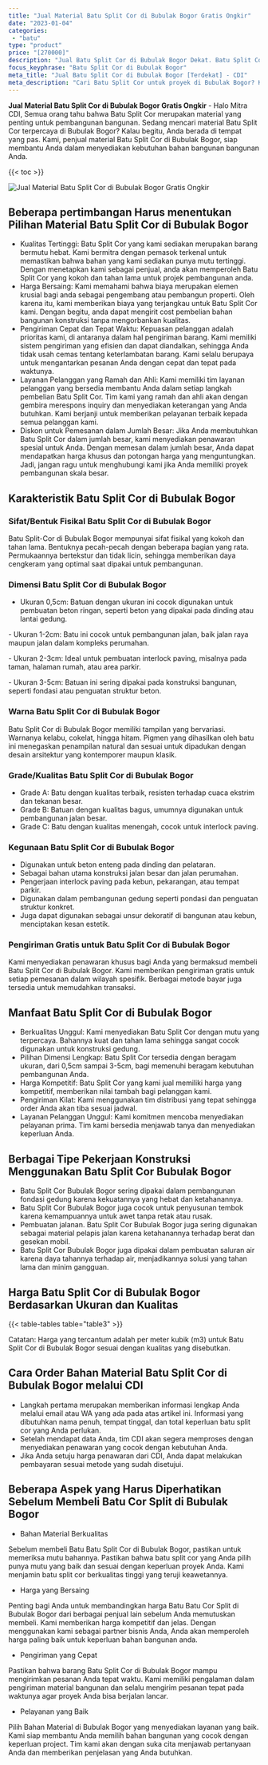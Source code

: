 ```yaml
---
title: "Jual Material Batu Split Cor di Bubulak Bogor Gratis Ongkir"
date: "2023-01-04"
categories:
 - "batu"
type: "product"
price: "[270000]"
description: "Jual Batu Split Cor di Bubulak Bogor Dekat. Batu Split Cor ini sering digunakan dalam proyek konstruksi sebagai material cor beton yang terpilih dan awet. Silakan hubungi kami untuk informasi lebih lanjut."
focus_keyphrase: "Batu Split Cor di Bubulak Bogor"
meta_title: "Jual Batu Split Cor di Bubulak Bogor [Terdekat] - CDI"
meta_description: "Cari Batu Split Cor untuk proyek di Bubulak Bogor? Kami memiliki Batu Split Cor berkualitas untuk campuran beton. Dapatkan penawaran terbaik sekarang."
---
```


**Jual Material Batu Split Cor di Bubulak Bogor Gratis Ongkir** - Halo Mitra CDI, Semua orang tahu bahwa Batu Split Cor merupakan material yang penting untuk pembangunan bangunan. Sedang mencari material Batu Split Cor terpercaya di Bubulak Bogor? Kalau begitu, Anda berada di tempat yang pas. Kami, penjual material Batu Split Cor di Bubulak Bogor, siap membantu Anda dalam menyediakan kebutuhan bahan bangunan bangunan Anda.

{{< toc >}}

![Jual Material Batu Split Cor di Bubulak Bogor Gratis Ongkir](/images/batu/batu-split-04.jpg)

## Beberapa pertimbangan Harus menentukan Pilihan Material Batu Split Cor di Bubulak Bogor

*   Kualitas Tertinggi: Batu Split Cor yang kami sediakan merupakan barang bermutu hebat. Kami bermitra dengan pemasok terkenal untuk memastikan bahwa bahan yang kami sediakan punya mutu tertinggi. Dengan menetapkan kami sebagai penjual, anda akan memperoleh Batu Split Cor yang kokoh dan tahan lama untuk projek pembangunan anda.
*   Harga Bersaing: Kami memahami bahwa biaya merupakan elemen krusial bagi anda sebagai pengembang atau pembangun properti. Oleh karena itu, kami memberikan biaya yang terjangkau untuk Batu Split Cor kami. Dengan begitu, anda dapat mengirit cost pembelian bahan bangunan konstruksi tanpa mengorbankan kualitas.
*   Pengiriman Cepat dan Tepat Waktu: Kepuasan pelanggan adalah prioritas kami, di antaranya dalam hal pengiriman barang. Kami memiliki sistem pengiriman yang efisien dan dapat diandalkan, sehingga Anda tidak usah cemas tentang keterlambatan barang. Kami selalu berupaya untuk mengantarkan pesanan Anda dengan cepat dan tepat pada waktunya.
*   Layanan Pelanggan yang Ramah dan Ahli: Kami memiliki tim layanan pelanggan yang bersedia membantu Anda dalam setiap langkah pembelian Batu Split Cor. Tim kami yang ramah dan ahli akan dengan gembira merespons inquiry dan menyediakan keterangan yang Anda butuhkan. Kami berjanji untuk memberikan pelayanan terbaik kepada semua pelanggan kami.
*   Diskon untuk Pemesanan dalam Jumlah Besar: Jika Anda membutuhkan Batu Split Cor dalam jumlah besar, kami menyediakan penawaran spesial untuk Anda. Dengan memesan dalam jumlah besar, Anda dapat mendapatkan harga khusus dan potongan harga yang menguntungkan. Jadi, jangan ragu untuk menghubungi kami jika Anda memiliki proyek pembangunan skala besar.

## Karakteristik Batu Split Cor di Bubulak Bogor

### Sifat/Bentuk Fisikal Batu Split Cor di Bubulak Bogor

Batu Split-Cor di Bubulak Bogor mempunyai sifat fisikal yang kokoh dan tahan lama. Bentuknya pecah-pecah dengan beberapa bagian yang rata. Permukaannya bertekstur dan tidak licin, sehingga memberikan daya cengkeram yang optimal saat dipakai untuk pembangunan.

### Dimensi Batu Split Cor di Bubulak Bogor

- Ukuran 0,5cm: Batuan dengan ukuran ini cocok digunakan untuk pembuatan beton ringan, seperti beton yang dipakai pada dinding atau lantai gedung.  

\- Ukuran 1-2cm: Batu ini cocok untuk pembangunan jalan, baik jalan raya maupun jalan dalam kompleks perumahan.  

\- Ukuran 2-3cm: Ideal untuk pembuatan interlock paving, misalnya pada taman, halaman rumah, atau area parkir.  

\- Ukuran 3-5cm: Batuan ini sering dipakai pada konstruksi bangunan, seperti fondasi atau penguatan struktur beton.

### Warna Batu Split Cor di Bubulak Bogor

Batu Split Cor di Bubulak Bogor memiliki tampilan yang bervariasi. Warnanya kelabu, cokelat, hingga hitam. Pigmen yang dihasilkan oleh batu ini menegaskan penampilan natural dan sesuai untuk dipadukan dengan desain arsitektur yang kontemporer maupun klasik.

### Grade/Kualitas Batu Split Cor di Bubulak Bogor

*   Grade A: Batu dengan kualitas terbaik, resisten terhadap cuaca ekstrim dan tekanan besar.
*   Grade B: Batuan dengan kualitas bagus, umumnya digunakan untuk pembangunan jalan besar.
*   Grade C: Batu dengan kualitas menengah, cocok untuk interlock paving.

### Kegunaan Batu Split Cor di Bubulak Bogor

*   Digunakan untuk beton enteng pada dinding dan pelataran.
*   Sebagai bahan utama konstruksi jalan besar dan jalan perumahan.
*   Pengerjaan interlock paving pada kebun, pekarangan, atau tempat parkir.
*   Digunakan dalam pembangunan gedung seperti pondasi dan penguatan struktur konkret.
*   Juga dapat digunakan sebagai unsur dekoratif di bangunan atau kebun, menciptakan kesan estetik.

### Pengiriman Gratis untuk Batu Split Cor di Bubulak Bogor

Kami menyediakan penawaran khusus bagi Anda yang bermaksud membeli Batu Split Cor di Bubulak Bogor. Kami memberikan pengiriman gratis untuk setiap pemesanan dalam wilayah spesifik. Berbagai metode bayar juga tersedia untuk memudahkan transaksi.

## Manfaat Batu Split Cor di Bubulak Bogor

*   Berkualitas Unggul: Kami menyediakan Batu Split Cor dengan mutu yang terpercaya. Bahannya kuat dan tahan lama sehingga sangat cocok digunakan untuk konstruksi gedung.
*   Pilihan Dimensi Lengkap: Batu Split Cor tersedia dengan beragam ukuran, dari 0,5cm sampai 3-5cm, bagi memenuhi beragam kebutuhan pembangunan Anda.
*   Harga Kompetitif: Batu Split Cor yang kami jual memiliki harga yang kompetitif, memberikan nilai tambah bagi pelanggan kami.
*   Pengiriman Kilat: Kami menggunakan tim distribusi yang tepat sehingga order Anda akan tiba sesuai jadwal.
*   Layanan Pelanggan Unggul: Kami komitmen mencoba menyediakan pelayanan prima. Tim kami bersedia menjawab tanya dan menyediakan keperluan Anda.

## Berbagai Tipe Pekerjaan Konstruksi Menggunakan Batu Split Cor Bubulak Bogor

*   Batu Split Cor Bubulak Bogor sering dipakai dalam pembangunan fondasi gedung karena kekuatannya yang hebat dan ketahanannya.
*   Batu Split Cor Bubulak Bogor juga cocok untuk penyusunan tembok karena kemampuannya untuk awet tanpa retak atau rusak.
*   Pembuatan jalanan. Batu Split Cor Bubulak Bogor juga sering digunakan sebagai material pelapis jalan karena ketahanannya terhadap berat dan gesekan mobil.
*   Batu Split Cor Bubulak Bogor juga dipakai dalam pembuatan saluran air karena daya tahannya terhadap air, menjadikannya solusi yang tahan lama dan minim gangguan.

## Harga Batu Split Cor di Bubulak Bogor Berdasarkan Ukuran dan Kualitas

{{< table-tables table="table3" >}}

Catatan: Harga yang tercantum adalah per meter kubik (m3) untuk Batu Split Cor di Bubulak Bogor sesuai dengan kualitas yang disebutkan.

## Cara Order Bahan Material Batu Split Cor di Bubulak Bogor melalui CDI

*   Langkah pertama merupakan memberikan informasi lengkap Anda melalui email atau WA yang ada pada atas artikel ini. Informasi yang dibutuhkan nama penuh, tempat tinggal, dan total keperluan batu split cor yang Anda perlukan.
*   Setelah mendapat data Anda, tim CDI akan segera memproses dengan menyediakan penawaran yang cocok dengan kebutuhan Anda.
*   Jika Anda setuju harga penawaran dari CDI, Anda dapat melakukan pembayaran sesuai metode yang sudah disetujui.

## Beberapa Aspek yang Harus Diperhatikan Sebelum Membeli Batu Cor Split di Bubulak Bogor

*   Bahan Material Berkualitas

Sebelum membeli Batu Batu Split Cor di Bubulak Bogor, pastikan untuk memeriksa mutu bahannya. Pastikan bahwa batu split cor yang Anda pilih punya mutu yang baik dan sesuai dengan keperluan proyek Anda. Kami menjamin batu split cor berkualitas tinggi yang teruji keawetannya.
*   Harga yang Bersaing

Penting bagi Anda untuk membandingkan harga Batu Batu Cor Split di Bubulak Bogor dari berbagai penjual lain sebelum Anda memutuskan membeli. Kami memberikan harga kompetitif dan jelas. Dengan menggunakan kami sebagai partner bisnis Anda, Anda akan memperoleh harga paling baik untuk keperluan bahan bangunan anda.
*   Pengiriman yang Cepat

Pastikan bahwa barang Batu Split Cor di Bubulak Bogor mampu mengirimkan pesanan Anda tepat waktu. Kami memiliki pengalaman dalam pengiriman material bangunan dan selalu mengirim pesanan tepat pada waktunya agar proyek Anda bisa berjalan lancar.
*   Pelayanan yang Baik

Pilih Bahan Material di Bubulak Bogor yang menyediakan layanan yang baik. Kami siap membantu Anda memilih bahan bangunan yang cocok dengan keperluan project. Tim kami akan dengan suka cita menjawab pertanyaan Anda dan memberikan penjelasan yang Anda butuhkan.